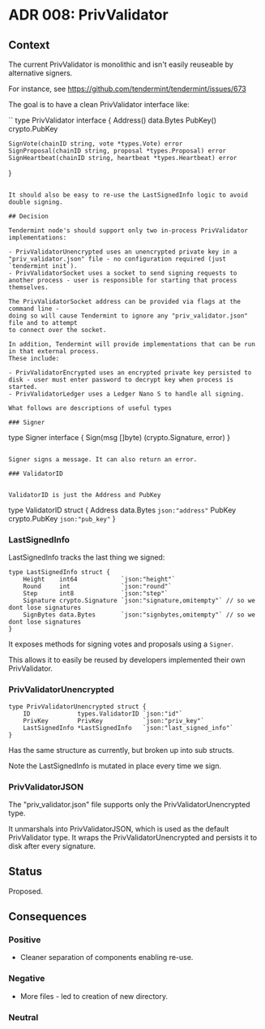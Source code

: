 # ADR 008: PrivValidator

## Context

The current PrivValidator is monolithic and isn't easily reuseable by alternative signers.

For instance, see https://github.com/tendermint/tendermint/issues/673

The goal is to have a clean PrivValidator interface like:

``
type PrivValidator interface {
	Address() data.Bytes
	PubKey() crypto.PubKey

	SignVote(chainID string, vote *types.Vote) error
	SignProposal(chainID string, proposal *types.Proposal) error
	SignHeartbeat(chainID string, heartbeat *types.Heartbeat) error
}
```

It should also be easy to re-use the LastSignedInfo logic to avoid double signing.

## Decision

Tendermint node's should support only two in-process PrivValidator implementations:

- PrivValidatorUnencrypted uses an unencrypted private key in a "priv_validator.json" file - no configuration required (just `tendermint init`).
- PrivValidatorSocket uses a socket to send signing requests to another process - user is responsible for starting that process themselves.

The PrivValidatorSocket address can be provided via flags at the command line -
doing so will cause Tendermint to ignore any "priv_validator.json" file and to attempt
to connect over the socket.

In addition, Tendermint will provide implementations that can be run in that external process.
These include:

- PrivValidatorEncrypted uses an encrypted private key persisted to disk - user must enter password to decrypt key when process is started.
- PrivValidatorLedger uses a Ledger Nano S to handle all signing.

What follows are descriptions of useful types

### Signer

```
type Signer interface {
	Sign(msg []byte) (crypto.Signature, error)
}
```

Signer signs a message. It can also return an error.

### ValidatorID


ValidatorID is just the Address and PubKey

```
type ValidatorID struct {
	Address data.Bytes    `json:"address"`
	PubKey  crypto.PubKey `json:"pub_key"`
}

### LastSignedInfo

LastSignedInfo tracks the last thing we signed:

```
type LastSignedInfo struct {
	Height    int64            `json:"height"`
	Round     int              `json:"round"`
	Step      int8             `json:"step"`
	Signature crypto.Signature `json:"signature,omitempty"` // so we dont lose signatures
	SignBytes data.Bytes       `json:"signbytes,omitempty"` // so we dont lose signatures
}
```

It exposes methods for signing votes and proposals using a `Signer`.

This allows it to easily be reused by developers implemented their own PrivValidator.

### PrivValidatorUnencrypted

```
type PrivValidatorUnencrypted struct {
	ID             types.ValidatorID `json:"id"`
	PrivKey        PrivKey           `json:"priv_key"`
	LastSignedInfo *LastSignedInfo   `json:"last_signed_info"`
}
```

Has the same structure as currently, but broken up into sub structs.

Note the LastSignedInfo is mutated in place every time we sign.

### PrivValidatorJSON

The "priv_validator.json" file supports only the PrivValidatorUnencrypted type.

It unmarshals into PrivValidatorJSON, which is used as the default PrivValidator type.
It wraps the PrivValidatorUnencrypted and persists it to disk after every signature.

## Status

Proposed.

## Consequences

### Positive

- Cleaner separation of components enabling re-use.

### Negative

- More files - led to creation of new directory.

### Neutral

